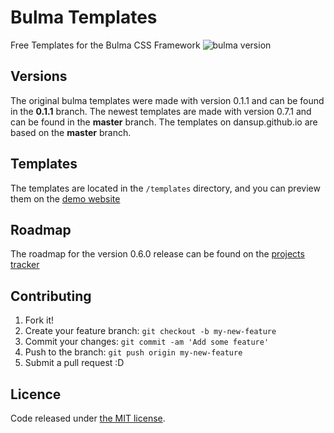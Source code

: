 # Bulma Templates
Free Templates for the Bulma CSS Framework ![bulma version](https://img.shields.io/badge/bulma-0.7.1-blue.svg)

## Versions
  The original bulma templates were made with version 0.1.1 and can be found in the **0.1.1** branch. The newest templates are made with version 0.7.1 and can be found in the **master** branch. The templates on dansup.github.io are based on the **master** branch.
  
  
## Templates

The templates are located in the ```/templates``` directory, and you can preview them on the [demo website](http://dansup.github.io/bulma-templates)

## Roadmap

The roadmap for the version 0.6.0 release can be found on the [projects tracker](https://github.com/dansup/bulma-templates/projects/1)


## Contributing

1. Fork it!
2. Create your feature branch: `git checkout -b my-new-feature`
3. Commit your changes: `git commit -am 'Add some feature'`
4. Push to the branch: `git push origin my-new-feature`
5. Submit a pull request :D

## Licence

Code released under [the MIT license](https://github.com/dansup/bulma-templates/blob/master/LICENSE).
